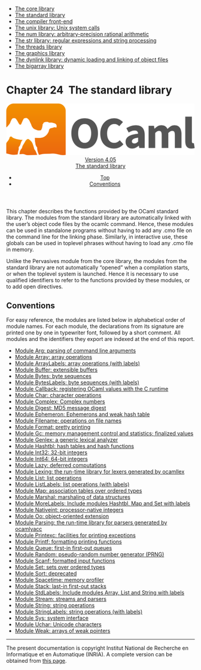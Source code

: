 <!-- ((! set title Manual !)) ((! set documentation !)) ((! set manual !)) ((! set nobreadcrumb !)) -->
<div class="manual content"><ul class="part_menu"><li><a href="core.html">The core library</a></li><li class="active"><a href="stdlib.html">The standard library</a></li><li><a href="parsing.html">The compiler front-end</a></li><li><a href="libunix.html">The unix library: Unix system calls</a></li><li><a href="libnum.html">The num library: arbitrary-precision rational arithmetic</a></li><li><a href="libstr.html">The str library: regular expressions and string processing</a></li><li><a href="libthreads.html">The threads library</a></li><li><a href="libgraph.html">The graphics library</a></li><li><a href="libdynlink.html">The dynlink library: dynamic loading and linking of object files</a></li><li><a href="libbigarray.html">The bigarray library</a></li></ul>




<h1 class="chapter" id="sec529"><span>Chapter 24</span>&nbsp;&nbsp;The standard library</h1>
<header><nav class="toc brand"><a class="brand" href="https://ocaml.org/"><img src="colour-logo-gray.svg" class="svg" alt="OCaml"></a></nav><nav class="toc"><div class="toc_version"><a href="/docs" id="version-select">Version 4.05</a></div><div class="toc_title"><a href="#">The standard library</a></div><ul><li class="top"><a href="#">Top</a></li>
<li><a href="stdlib.html#sec530">Conventions</a>
</li></ul></nav></header>
<p> <a id="c:stdlib"></a></p><p>This chapter describes the functions provided by the OCaml
standard library. The modules from the standard library are
automatically linked with the user’s object code files by the <span class="c003">ocamlc</span>
command. Hence, these modules can be used in standalone programs without
having to add any <span class="c003">.cmo</span> file on the command line for the linking
phase. Similarly, in interactive use, these globals can be used in
toplevel phrases without having to load any <span class="c003">.cmo</span> file in memory.</p><p>Unlike the <span class="c003">Pervasives</span> module from the core library, the modules from the
standard library are not automatically “opened” when a compilation
starts, or when the toplevel system is launched. Hence it is necessary
to use qualified identifiers to refer to the functions provided by these
modules, or to add <span class="c003">open</span> directives.</p><p><a id="stdlib:top"></a></p><h2 class="section" id="sec530">Conventions</h2>
<p>For easy reference, the modules are listed below in alphabetical order
of module names.
For each module, the declarations from its signature are printed
one by one in typewriter font, followed by a short comment.
All modules and the identifiers they export are indexed at the end of
this report.</p><ul class="ftoc2"><li class="li-links">
<a href="../../api/4.05/Arg.html">Module <span class="c003">Arg</span>: parsing of command line arguments</a>
</li><li class="li-links"><a href="../../api/4.05/Array.html">Module <span class="c003">Array</span>: array operations</a>
</li><li class="li-links"><a href="../../api/4.05/ArrayLabels.html">Module <span class="c003">ArrayLabels</span>: array operations (with labels)</a>
</li><li class="li-links"><a href="../../api/4.05/Buffer.html">Module <span class="c003">Buffer</span>: extensible buffers</a>
</li><li class="li-links"><a href="../../api/4.05/Bytes.html">Module <span class="c003">Bytes</span>: byte sequences</a>
</li><li class="li-links"><a href="../../api/4.05/BytesLabels.html">Module <span class="c003">BytesLabels</span>: byte sequences (with labels)</a>
</li><li class="li-links"><a href="../../api/4.05/Callback.html">Module <span class="c003">Callback</span>: registering OCaml values with the C runtime</a>
</li><li class="li-links"><a href="../../api/4.05/Char.html">Module <span class="c003">Char</span>: character operations</a>
</li><li class="li-links"><a href="../../api/4.05/Complex.html">Module <span class="c003">Complex</span>: Complex numbers</a>
</li><li class="li-links"><a href="../../api/4.05/Digest.html">Module <span class="c003">Digest</span>: MD5 message digest</a>
</li><li class="li-links"><a href="../../api/4.05/Ephemeron.html">Module <span class="c003">Ephemeron</span>: Ephemerons and weak hash table</a>
</li><li class="li-links"><a href="../../api/4.05/Filename.html">Module <span class="c003">Filename</span>: operations on file names</a>
</li><li class="li-links"><a href="../../api/4.05/Format.html">Module <span class="c003">Format</span>: pretty printing</a>
</li><li class="li-links"><a href="../../api/4.05/Gc.html">Module <span class="c003">Gc</span>: memory management control and statistics; finalized values</a>
</li><li class="li-links"><a href="../../api/4.05/Genlex.html">Module <span class="c003">Genlex</span>: a generic lexical analyzer</a>
</li><li class="li-links"><a href="../../api/4.05/Hashtbl.html">Module <span class="c003">Hashtbl</span>: hash tables and hash functions</a>
</li><li class="li-links"><a href="../../api/4.05/Int32.html">Module <span class="c003">Int32</span>: 32-bit integers</a>
</li><li class="li-links"><a href="../../api/4.05/Int64.html">Module <span class="c003">Int64</span>: 64-bit integers</a>
</li><li class="li-links"><a href="../../api/4.05/Lazy.html">Module <span class="c003">Lazy</span>: deferred computations</a>
</li><li class="li-links"><a href="../../api/4.05/Lexing.html">Module <span class="c003">Lexing</span>: the run-time library for lexers generated by <span class="c003">ocamllex</span></a>
</li><li class="li-links"><a href="../../api/4.05/List.html">Module <span class="c003">List</span>: list operations</a>
</li><li class="li-links"><a href="../../api/4.05/ListLabels.html">Module <span class="c003">ListLabels</span>: list operations (with labels)</a>
</li><li class="li-links"><a href="../../api/4.05/Map.html">Module <span class="c003">Map</span>: association tables over ordered types</a>
</li><li class="li-links"><a href="../../api/4.05/Marshal.html">Module <span class="c003">Marshal</span>: marshaling of data structures</a>
</li><li class="li-links"><a href="../../api/4.05/MoreLabels.html">Module <span class="c003">MoreLabels</span>: Include modules <span class="c003">Hashtbl</span>, <span class="c003">Map</span> and <span class="c003">Set</span> with labels</a>
</li><li class="li-links"><a href="../../api/4.05/Nativeint.html">Module <span class="c003">Nativeint</span>: processor-native integers</a>
</li><li class="li-links"><a href="../../api/4.05/Oo.html">Module <span class="c003">Oo</span>: object-oriented extension</a>
</li><li class="li-links"><a href="../../api/4.05/Parsing.html">Module <span class="c003">Parsing</span>: the run-time library for parsers generated by <span class="c003">ocamlyacc</span></a>
</li><li class="li-links"><a href="../../api/4.05/Printexc.html">Module <span class="c003">Printexc</span>: facilities for printing exceptions</a>
</li><li class="li-links"><a href="../../api/4.05/Printf.html">Module <span class="c003">Printf</span>: formatting printing functions</a>
</li><li class="li-links"><a href="../../api/4.05/Queue.html">Module <span class="c003">Queue</span>: first-in first-out queues</a>
</li><li class="li-links"><a href="../../api/4.05/Random.html">Module <span class="c003">Random</span>: pseudo-random number generator (PRNG)</a>
</li><li class="li-links"><a href="../../api/4.05/Scanf.html">Module <span class="c003">Scanf</span>: formatted input functions</a>
</li><li class="li-links"><a href="../../api/4.05/Set.html">Module <span class="c003">Set</span>: sets over ordered types</a>
</li><li class="li-links"><a href="../../api/4.05/Sort.html">Module <span class="c003">Sort</span>: deprecated</a>
</li><li class="li-links"><a href="../../api/4.05/Spacetime.html">Module <span class="c003">Spacetime</span>: memory profiler</a>
</li><li class="li-links"><a href="../../api/4.05/Stack.html">Module <span class="c003">Stack</span>: last-in first-out stacks</a>
</li><li class="li-links"><a href="../../api/4.05/StdLabels.html">Module <span class="c003">StdLabels</span>: Include modules <span class="c003">Array</span>, <span class="c003">List</span> and <span class="c003">String</span> with labels</a>
</li><li class="li-links"><a href="../../api/4.05/Stream.html">Module <span class="c003">Stream</span>: streams and parsers</a>
</li><li class="li-links"><a href="../../api/4.05/String.html">Module <span class="c003">String</span>: string operations</a>
</li><li class="li-links"><a href="../../api/4.05/StringLabels.html">Module <span class="c003">StringLabels</span>: string operations (with labels)</a>
</li><li class="li-links"><a href="../../api/4.05/Sys.html">Module <span class="c003">Sys</span>: system interface</a>
</li><li class="li-links"><a href="../../api/4.05/Uchar.html">Module <span class="c003">Uchar</span>: Unicode characters</a>
</li><li class="li-links"><a href="../../api/4.05/Weak.html">Module <span class="c003">Weak</span>: arrays of weak pointers</a>
</li></ul>
<hr>





<div class="copyright">The present documentation is copyright Institut National de Recherche en Informatique et en Automatique (INRIA). A complete version can be obtained from <a href="http://caml.inria.fr/pub/docs/manual-ocaml/">this page</a>.</div></div>